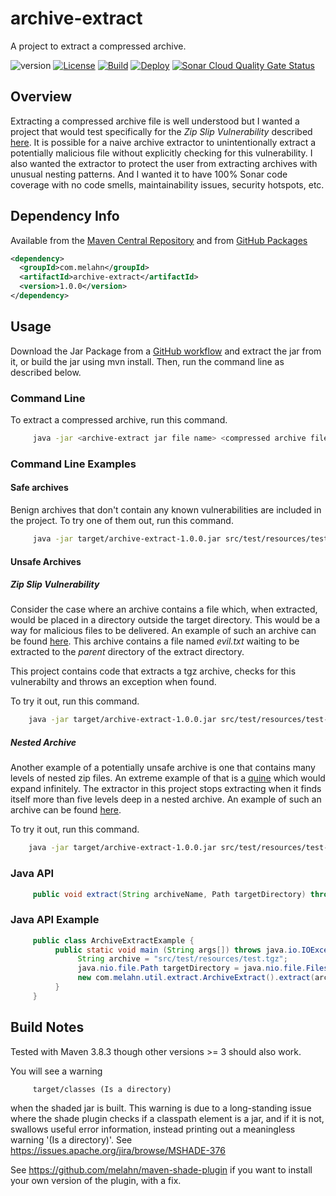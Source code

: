 # archive-extract

A project to extract a compressed archive.

![version](https://img.shields.io/badge/version-1.0.0-black)
[![License](https://img.shields.io/badge/License-MIT-blue.svg)](https://opensource.org/licenses/MIT)
[![Build](https://github.com/melahn/test-zip-slip/actions/workflows/build.yml/badge.svg)](https://github.com/melahn/archive-extract/actions/workflows/build.yml)
[![Deploy](https://github.com/melahn/test-zip-slip/actions/workflows/deploy.yml/badge.svg)](https://github.com/melahn/archive-extract/actions/workflows/deploy.yml)
[![Sonar Cloud Quality Gate Status](https://sonarcloud.io/api/project_badges/measure?project=melahn_java-trace-visualizer&metric=alert_status)](https://sonarcloud.io/dashboard?id=melahn_test-zip)

## Overview

Extracting a compressed archive file is well understood but I wanted a project that would test specifically for
the *Zip Slip Vulnerability* described [here](https://github.com/snyk/zip-slip-vulnerability). It is possible for a naive archive extractor to
unintentionally extract a potentially malicious file without explicitly checking for this vulnerability. I also wanted the extractor to protect the user from extracting archives with unusual nesting patterns. And I wanted it to have 100% Sonar code coverage with no code smells, maintainability issues, security hotspots, etc.

## Dependency Info

Available from the [Maven Central Repository](https://search.maven.org/search?q=melahn) and from [GitHub Packages](https://github.com/melahn/archive-extract/packages)

```xml
<dependency>
  <groupId>com.melahn</groupId>
  <artifactId>archive-extract</artifactId>
  <version>1.0.0</version>
</dependency>
```

## Usage

Download the Jar Package from a [GitHub workflow](https://github.com/melahn/archive-extract/actions) and extract the jar from it, or build the jar using mvn install.  Then, run the command line as described below.

### Command Line

To extract a compressed archive, run this command.

```bash
     java -jar <archive-extract jar file name> <compressed archive file name>
```

### Command Line Examples

#### Safe archives

Benign archives that don't contain any known vulnerabilities are included in the project.  To try one of them out, run this command.

```bash
     java -jar target/archive-extract-1.0.0.jar src/test/resources/test.tgz
```

#### Unsafe Archives

##### Zip Slip Vulnerability

Consider the case where an archive contains a file which, when extracted, would be placed in a directory outside the target directory. This would be
a way for malicious files to be delivered. An example of such an archive can be found [here](./src/test/resources/test-chart-file-with-zip-slip-vulnerability.tgz). This archive contains a file named *evil.txt* waiting to be extracted to the *parent* directory of the extract directory.

This project contains code that extracts a tgz archive, checks for this vulnerabilty and throws an exception when found.

To try it out, run this command.

```bash
    java -jar target/archive-extract-1.0.0.jar src/test/resources/test-chart-file-with-zip-slip-vulnerability.tgz
```

##### Nested Archive

Another example of a potentially unsafe archive is one that contains many levels of nested zip files. An extreme example of that is a [quine](https://research.swtch.com/zip) which would expand infinitely. The extractor
in this project stops extracting when it finds itself more than five levels deep in a nested archive. An example of such an archive can be found [here](./src/test/resources/test-with-depth-six.tgz).

To try it out, run this command.

```bash
    java -jar target/archive-extract-1.0.0.jar src/test/resources/test-with-depth-six.tgz
```

### Java API

```java
     public void extract(String archiveName, Path targetDirectory) throws IOException, IllegalArgumentException
```

### Java API Example

```java
     public class ArchiveExtractExample {
          public static void main (String args[]) throws java.io.IOException {
               String archive = "src/test/resources/test.tgz";
               java.nio.file.Path targetDirectory = java.nio.file.Files.createTempDirectory("ArchiveExtractExample");
               new com.melahn.util.extract.ArchiveExtract().extract(archive, targetDirectory);
          }
     }
```

## Build Notes

Tested with Maven 3.8.3 though other versions >= 3 should also work.  

You will see a warning

```text
     target/classes (Is a directory)
```

when the shaded jar is built. This warning is due to a long-standing issue where the shade plugin checks if a classpath element is a jar, and if it is not, swallows useful error information, instead printing out a meaningless warning '(Is a directory)'.  See <https://issues.apache.org/jira/browse/MSHADE-376>

See <https://github.com/melahn/maven-shade-plugin> if you want to install your own version of the plugin, with a fix.
